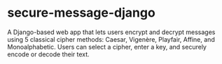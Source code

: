 # secure-message-django
A Django-based web app that lets users encrypt and decrypt messages using 5 classical cipher methods: Caesar, Vigenère, Playfair, Affine, and Monoalphabetic. Users can select a cipher, enter a key, and securely encode or decode their text.

